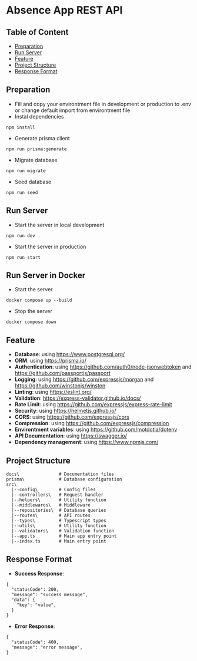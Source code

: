 # Absence App REST API

## Table of Content
- [Preparation](#preparation)
- [Run Server](#run-server)
- [Feature](#feature)
- [Project Structure](#project-structure)
- [Response Format](#response-format)

## Preparation
- Fill and copy your environtment file in development or production to .env or change default import from environtment file
- Instal dependencies
```
npm install
```
- Generate prisma client
```
npm run prisma:generate
```
- Migrate database
```
npm run migrate 
```
- Seed database
```
npm run seed
```

## Run Server
- Start the server in local development
```
npm run dev
```
- Start the server in production
```
npm run start
```

## Run Server in Docker
- Start the server
```
docker compose up --build
```
- Stop the server
```
docker compose down
```

## Feature
- **Database**: using https://www.postgresql.org/
- **ORM**: using https://prisma.io/
- **Authentication**: using https://github.com/auth0/node-jsonwebtoken and https://github.com/passportjs/passport
- **Logging**: using https://github.com/expressjs/morgan and https://github.com/winstonjs/winston
- **Linting**: using https://eslint.org/
- **Validation**: https://express-validator.github.io/docs/
- **Rate Limit**: using https://github.com/expressjs/express-rate-limit
- **Security**: using https://helmetjs.github.io/
- **CORS**: using https://github.com/expressjs/cors
- **Compression**: using https://github.com/expressjs/compression
- **Environtment variables**: using https://github.com/motdotla/dotenv
- **API Documentation**: using https://swagger.io/
- **Dependency management**: using https://www.npmjs.com/

## Project Structure
```
docs\               # Documentation files
prisma\             # Database configuration
src\
  |--config\        # Config files
  |--controllers\   # Request handler
  |--helpers\       # Utility function
  |--middlewares\   # Middleware
  |--repositories\  # Database queries
  |--routes\        # API routes
  |--types\         # Typescript types
  |--utils\         # Utility function
  |--validators\    # Validation function
  |--app.ts         # Main app entry point
  |--index.ts       # Main entry point
```

## Response Format

- **Success Response**:
```
{
  "statusCode": 200,
  "message": "success message",
  "data": {
    "key": "value",
  }
}
```
- **Error Response**:
```
{
  "statusCode": 400,
  "message": "error message",
}